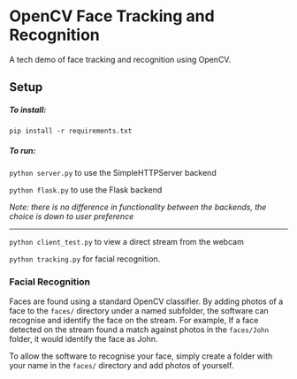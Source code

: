 # OpenCV Face Tracking and Recognition
A tech demo of face tracking and recognition using OpenCV.

## Setup
##### To install:
`pip install -r requirements.txt`

##### To run:
`python server.py` to use the SimpleHTTPServer backend

`python flask.py` to use the Flask backend

*Note: there is no difference in functionality between the backends, the choice is down to user preference*

---

`python client_test.py` to view a direct stream from the webcam

`python tracking.py` for facial recognition.

### Facial Recognition
Faces are found using a standard OpenCV classifier. By adding photos of a face to the `faces/` directory under a named subfolder, the software can recognise and identify the face on the stream. For example, If a face detected on the stream found a match against photos in the `faces/John` folder, it would identify the face as John.

To allow the software to recognise your face, simply create a folder with your name in the `faces/` directory and add photos of yourself.
